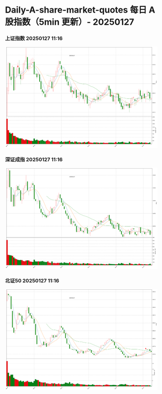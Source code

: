 
# Daily-A-share-market-quotes 每日 A 股指数（5min 更新）- 20250127

### 上证指数 20250127 11:16
![](./fig/2025/1/20250127-sh000001.png)

### 深证成指 20250127 11:16
![](./fig/2025/1/20250127-sz399001.png)

### 北证50 20250127 11:16
![](./fig/2025/1/20250127-bj899050.png)
